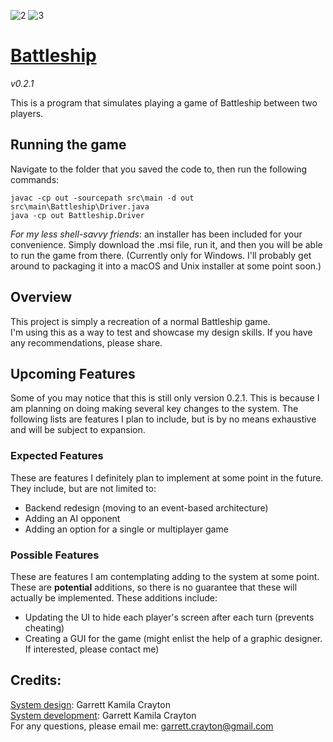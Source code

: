 ![2]
![3]

# <u>Battleship</u>
*v0.2.1*


This is a program that simulates playing a game of Battleship between two players.

## Running the game
Navigate to the folder that you saved the code to, then run the following commands:
```shell
javac -cp out -sourcepath src\main -d out src\main\Battleship\Driver.java
java -cp out Battleship.Driver
```
*For my less shell-savvy friends*: an installer has been included for your convenience. Simply download the .msi file, 
run it, and then you will be able to run the game from there. (Currently only for Windows. I'll probably get around to 
packaging it into a macOS and Unix installer at some point soon.)


## Overview
This project is simply a recreation of a normal Battleship game. \
I'm using this as a way to test and showcase my design skills. If you have any recommendations, please share. 


## Upcoming Features
Some of you may notice that this is still only version 0.2.1. This is because I am planning on doing making several key 
changes to the system. The following lists are features I plan to include, but is by no means exhaustive and will be 
subject to expansion.


### Expected Features
These are features I definitely plan to implement at some point in the future. They include, but are not limited to:
* Backend redesign (moving to an event-based architecture)
* Adding an AI opponent
* Adding an option for a single or multiplayer game

### Possible Features
These are features I am contemplating adding to the system at some point. These are **potential** additions, so there is
no guarantee that these will actually be implemented. These additions include:
* Updating the UI to hide each player's screen after each turn (prevents cheating)
* Creating a GUI for the game (might enlist the help of a graphic designer. If interested, please contact me)


## Credits:
<u>System design</u>: Garrett Kamila Crayton \
<u>System development</u>: Garrett Kamila Crayton \
For any questions, please email me: [garrett.crayton@gmail.com][1]



[1]: mailto:garrett.crayton@gmail.com
[2]: https://img.shields.io/github/license/onekamila/Battleship
[3]: https://img.shields.io/github/v/release/onekamila/Battleship